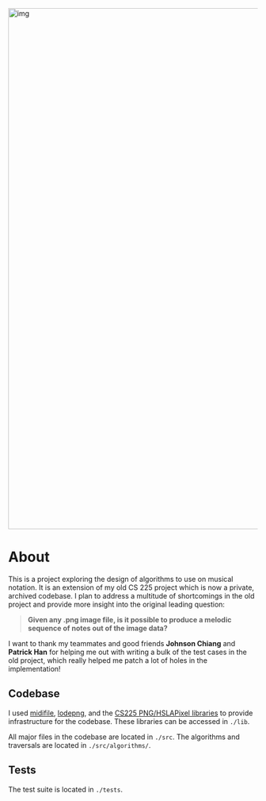 <img width="1050" alt="img" src="https://user-images.githubusercontent.com/69338674/207484685-bc6f1cfb-8847-454e-813a-8d575bcf61b8.png">

# About

This is a project exploring the design of algorithms to use on musical notation. It is an extension of my old CS 225 project which is now a private, archived codebase. I plan to address a multitude of shortcomings in the old project and provide more insight into the original leading question: 

> **Given any .png image file, is it possible to produce a melodic sequence of notes out of the image data?**

I want to thank my teammates and good friends **Johnson Chiang** and **Patrick Han** for helping me out with writing a bulk of the test cases in the old project, which really helped me patch a lot of holes in the implementation!

## Codebase

I used [midifile](https://github.com/craigsapp/midifile), [lodepng](https://github.com/lvandeve/lodepng), and the [CS225 PNG/HSLAPixel libraries](https://github.com/cs225-illinois/release-f22/tree/main/mp_stickers/lib) to provide infrastructure for the codebase. These libraries can be accessed in `./lib`.

All major files in the codebase are located in `./src`. The algorithms and traversals are located in `./src/algorithms/`. 

## Tests

The test suite is located in `./tests`.
